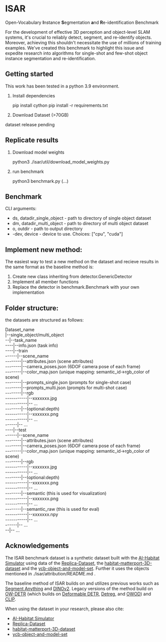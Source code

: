 # ISAR
Open-Vocabulary **I**nstance **S**egmentation **a**nd **R**e-identification Benchmark

For the development of effective 3D perception and object-level SLAM systems, it's crucial to reliably detect, segment, and re-identify objects. Moreover, achieving this shouldn't necessitate the use of millions of training examples. We've created this benchmark to highlight this issue and expedite research into algorithms for single-shot and few-shot object instance segmentation and re-identification.

## Getting started
This work has been tested in a python 3.9 environment.

1. Install dependencies

    pip install cython
    pip install -r requirements.txt

2. Download Dataset (>70GB)

dataset release pending

## Replicate results

1. Download model weights

    python3 ./isar/util/download_model_weights.py

2. run benchmark

    python3 benchmark.py (...)

## Benchmark

CLI arguments:

* ds, datadir_single_object - path to directory of single object dataset
* dm, datadir_multi_object - path to directory of multi object dataset
* o, outdir - path to output directory
* -dev, device - device to use. Choices: ["cpu", "cuda"]

## Implement new method:

The easiest way to test a new method on the dataset and recieve results in the same format as the baseline method is:
1. Create new class inheriting from detector.GenericDetector
2. Implement all member functions
3. Replace the detector in benchmark.Benchmark with your own implementation


## Folder structure:
the datasets are structured as follows:

Dataset_name <br>
|--single_object/multi_object <br>
--|--task_name <br>
----|--info.json (task info) <br>
----|--train <br>
------|--scene_name<br>
--------|--attributes.json (scene attributes) <br>
--------|--camera_poses.json (6DOF camera pose of each frame) <br>
--------|--color_map.json (unique mapping: semantic_id->rgb_color of scene) <br>
--------|--prompts_single.json (prompts for single-shot case) <br>
--------|--prompts_multi.json (prompts for multi-shot case) <br>
--------|--rgb <br>
-----------|--xxxxxxx.jpg <br>
-----------|-- ... <br>
--------|--(optional:depth) <br>
-----------|--xxxxxxx.png <br>
-----------|-- ... <br>
------|-- ... <br>
----|--test <br>
------|--scene_name<br>
--------|--attributes.json (scene attributes) <br>
--------|--camera_poses.json (6DOF camera pose of each frame) <br>
--------|--color_map.json (unique mapping: semantic_id->rgb_color of scene) <br>
--------|--rgb <br>
-----------|--xxxxxxx.jpg <br>
-----------|-- ... <br>
--------|--(optional:depth) <br>
-----------|--xxxxxxx.png <br>
-----------|-- ... <br>
--------|--semantic (this is used for visualization) <br>
-----------|--xxxxxxx.png <br>
-----------|-- ... <br>
--------|--semantic_raw (this is used for eval) <br>
-----------|--xxxxxxx.npy <br>
-----------|-- ... <br>
------|-- ... <br>
--|-- ... <br>


## Acknowledgements
The ISAR benchmark dataset is a synthetic dataset built with the [AI-Habitat Simulator][habitat_link] using data of the [Replica-Dataset][Replica_link], the [habitat-matterport-3D-dataset][hm3d_link] and the [ycb-object-and-model-set][ycb_link]. Further it uses the objects mentioned in ./isar/attribution/README.md .

The baseline method of ISAR builds on and utilizes previous works such as [Segment Anything][SAM_link] and [DINOv2][dino_link]. 
Legacy versions of the method build on [OW-DETR][ow_detr_link]  (which builds on 
[Deformable DETR][deformable_detr_link], [Detreg][Detreg_link], and [OWOD][OWOD_link]) and [CLIP][clip_link].

[ow_detr_link]: https://github.com/akshitac8/OW-DETR
[deformable_detr_link]: https://github.com/fundamentalvision/Deformable-DETR
[Detreg_link]: https://github.com/amirbar/DETReg
[OWOD_link]: https://github.com/JosephKJ/OWOD
[clip_link]: https://github.com/openai/CLIP
[SAM_link]: https://github.com/facebookresearch/segment-anything
[dino_link]: https://github.com/facebookresearch/dinov2
[habitat_link]: https://github.com/facebookresearch/habitat-sim
[Replica_link]: https://github.com/facebookresearch/Replica-Dataset
[hm3d_link]: https://github.com/facebookresearch/habitat-matterport3d-dataset
[ycb_link]: https://www.ycbbenchmarks.com/

When using the dataset in your research, please also cite:
* [AI-Habitat Simulator][habitat_link]
* [Replica-Dataset][Replica_link]
* [habitat-matterport-3D-dataset][hm3d_link]
* [ycb-object-and-model-set][ycb_link]
